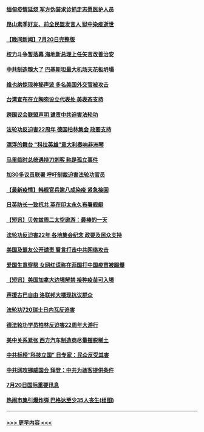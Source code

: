 #### [缅甸疫情延烧 军方伪装求诊抓走志愿医护人员](../pages/prog202/a103170511.md?t=07211201) 
#### [昂山素季好友、前全民盟发言人 狱中染疫逝世](../pages/prog202/a103170500.md?t=07211201) 
#### [【晚间新闻】7月20日完整版](../pages/prog202/a103170440.md?t=07211201) 
#### [权力斗争暂落幕 海地新总理上任矢言改善治安](../pages/prog202/a103170452.md?t=07211201) 
#### [中共制造糗大了 巴基斯坦最大机场天花板坍塌](../pages/prog202/a103169719.md?t=07211201) 
#### [维也纳惊现神秘声波 多名美国外交官被攻击](../pages/prog202/a103169362.md?t=07211201) 
#### [台湾宣布在立陶宛设立代表处  美表态支持](../pages/prog202/a103170265.md?t=07211201) 
#### [跨国议会联盟声明 谴责中共迫害法轮功](../pages/prog202/a103170199.md?t=07211201) 
#### [法轮功反迫害22周年  德国柏林集会  政要支持](../pages/prog202/a103170171.md?t=07211201) 
#### [漂浮的舞台 “科拉英雄”意大利奏响非洲琴](../pages/prog202/a103170173.md?t=07211201) 
#### [马里临时总统遇持刀刺客 称是孤立事件](../pages/prog202/a103170160.md?t=07211201) 
#### [加30多议员联署 呼吁制裁迫害法轮功官员](../pages/prog202/a103170145.md?t=07211201) 
#### [【最新疫情】韩舰官兵逾八成染疫 紧急接回](../pages/prog202/a103169963.md?t=07211201) 
#### [日英防长一致抗共 英在印太永久布署舰艇](../pages/prog202/a103169976.md?t=07211201) 
#### [【短讯】贝佐兹周二太空遨游：最棒的一天](../pages/prog202/a103169961.md?t=07211201) 
#### [法轮功反迫害22年 各地集会纪念 政要及民众支持](../pages/prog202/a103169974.md?t=07211201) 
#### [美国及盟友公开谴责 誓言打击中共网络攻击](../pages/prog202/a103169980.md?t=07211201) 
#### [爱国生意穿帮 女网红谎称在菲国打中国疫苗被踢爆](../pages/prog202/a103169927.md?t=07211201) 
#### [【短讯】美国加拿大边境解禁 接种疫苗可入境](../pages/prog202/a103169922.md?t=07211201) 
#### [声援古巴自由 洛联邦大楼现抗议群众](../pages/prog202/a103169901.md?t=07211201) 
#### [法轮功720瑞士日内瓦反迫害](../pages/prog202/a103169888.md?t=07211201) 
#### [德法轮功学员柏林反迫害22周年大游行](../pages/prog202/a103169882.md?t=07211201) 
#### [美中关系紧张 西方汽车制造商尽量摆脱稀土](../pages/prog202/a103169739.md?t=07211201) 
#### [中共标榜“科技立国” 日专家：民众反受其害](../pages/prog202/a103169674.md?t=07211201) 
#### [中共网攻挪威国会 拜登：中共为骇客提供条件](../pages/prog202/a103169670.md?t=07211201) 
#### [7月20日国际重要讯息](../pages/prog202/a103169666.md?t=07211201) 
#### [热闹市集引爆炸弹 巴格达至少35人丧生(组图)](../pages/prog202/a103169665.md?t=07211201) 

----
#### [ >>> 更早内容 <<< ](../indexes/prog202-earlier.md)
